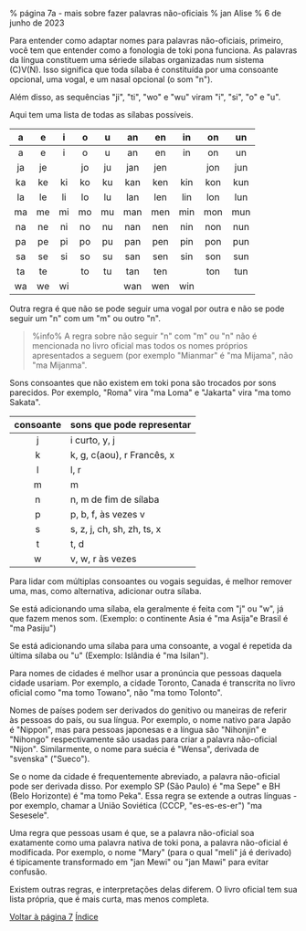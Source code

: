% página 7a - mais sobre fazer palavras não-oficiais
% jan Alise
% 6 de junho de 2023

Para entender como adaptar nomes para palavras não-oficiais, primeiro, você tem
que entender como a fonologia de toki pona funciona. As palavras da língua
constituem uma sériede sílabas organizadas num sistema \(C\)V\(N\). Isso
significa que toda sílaba é constituída por uma consoante opcional, uma vogal,
e um nasal opcional (o som "n").

Além disso, as sequências "ji", "ti", "wo" e "wu" viram "i", "si", "o" e "u".

Aqui tem uma lista de todas as sílabas possíveis.

| a | e | i | o | u | an| en| in| on| un|
|:-:|:-:|:-:|:-:|:-:|:-:|:-:|:-:|:-:|:-:|
| a | e | i | o | u | an| en| in| on| un|
|ja |je |   |jo |ju |jan|jen|   |jon|jun|
|ka |ke |ki |ko |ku |kan|ken|kin|kon|kun|
|la |le |li |lo |lu |lan|len|lin|lon|lun|
|ma |me |mi |mo |mu |man|men|min|mon|mun|
|na |ne |ni |no |nu |nan|nen|nin|non|nun|
|pa |pe |pi |po |pu |pan|pen|pin|pon|pun|
|sa |se |si |so |su |san|sen|sin|son|sun|
|ta |te |   |to |tu |tan|ten|   |ton|tun|
|wa |we |wi |   |   |wan|wen|win|   |   |

Outra regra é que não se pode seguir uma vogal por outra e não se pode seguir
um "n" com um "m" ou outro "n".

> %info%
> A regra sobre não seguir "n" com "m" ou "n" não é mencionada no livro oficial
> mas todos os nomes próprios apresentados a seguem (por exemplo "Mianmar" é 
> "ma Mijama", não "ma Mijanma".

Sons consoantes que não existem em toki pona são trocados por sons parecidos.
Por exemplo, "Roma" vira "ma Loma" e "Jakarta" vira "ma tomo Sakata".

| consoante | sons que pode representar       |
|:---------:|:--------------------------------|
| j         | i curto, y, j                   |
| k         | k, g, c(aou), r Francês, x      |
| l         | l, r                            |
| m         | m                               |
| n         | n, m de fim de sílaba           |
| p         | p, b, f, às vezes v             |
| s         | s, z, j, ch, sh, zh, ts, x      |
| t         | t, d                            |
| w         | v, w, r às vezes                |

Para lidar com múltiplas consoantes ou vogais seguidas, é melhor remover uma,
mas, como alternativa, adicionar outra sílaba.

Se está adicionando uma sílaba, ela geralmente é feita com "j" ou "w", já que
fazem menos som. (Exemplo: o continente Asia é "ma Asija"e Brasil é
"ma Pasiju")

Se está adicionando uma sílaba para uma consoante, a vogal é repetida da
última sílaba ou "u" (Exemplo: Islândia é "ma Isilan").

Para nomes de cidades é melhor usar a pronúncia que pessoas daquela cidade
usariam. Por exemplo, a cidade Toronto, Canada é transcrita no livro oficial
como "ma tomo Towano", não "ma tomo Tolonto".

Nomes de países podem ser derivados do genitivo ou maneiras de referir às
pessoas do país, ou sua língua. Por exemplo, o nome nativo para Japão é
"Nippon", mas para pessoas japonesas e a língua são "Nihonjin" e "Nihongo"
respectivamente são usadas para criar a palavra não-oficial "Nijon".
Similarmente, o nome para suécia é "Wensa", derivada de "svenska" ("Sueco").

Se o nome da cidade é frequentemente abreviado, a palavra não-oficial pode ser
derivada disso. Por exemplo SP (São Paulo) é "ma Sepe" e BH (Belo Horizonte) é
"ma tomo Peka". Essa regra se extende a outras línguas - por exemplo, chamar a
União Soviética (CCCP, "es-es-es-er") "ma Sesesele".

Uma regra que pessoas usam é que, se a palavra não-oficial soa exatamente como
uma palavra nativa de toki pona, a palavra não-oficial é modificada. Por
exemplo, o nome "Mary" (para o qual "meli" já é derivado) é tipicamente
transformado em "jan Mewi" ou "jan Mawi" para evitar confusão.

Existem outras regras, e interpretações delas diferem. O livro oficial tem sua
lista própria, que é mais curta, mas menos completa.

[Voltar à página 7](pt_7.html) [Índice](pt_index.html)
